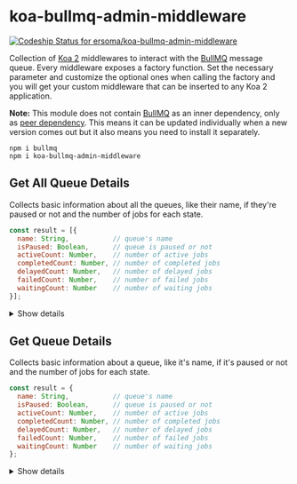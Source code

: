 # koa-bullmq-admin-middleware

[![Codeship Status for ersoma/koa-bullmq-admin-middleware](https://app.codeship.com/projects/c9e00330-0c6e-4d1f-ac3b-812c82d77d72/status?branch=master)](https://app.codeship.com/projects/422419)

Collection of [Koa 2](https://koajs.com/) middlewares to interact with the [BullMQ](https://docs.bullmq.io/) message queue.
Every middleware exposes a factory function. Set the necessary parameter and customize the optional ones when calling the factory and you will get your custom middleware that can be inserted to any Koa 2 application.

**Note:** This module does not contain [BullMQ](https://github.com/taskforcesh/bullmq) as an inner dependency, only as [peer dependency](https://nodejs.org/es/blog/npm/peer-dependencies/). This means it can be updated individually when a new version comes out but it also means you need to install it separately.

```
npm i bullmq
npm i koa-bullmq-admin-middleware
```

## Get All Queue Details

Collects basic information about all the queues, like their name, if they're paused or not and the number of jobs for each state.

```JavaScript
const result = [{
  name: String,           // queue's name
  isPaused: Boolean,      // queue is paused or not
  activeCount: Number,    // number of active jobs
  completedCount: Number, // number of completed jobs
  delayedCount: Number,   // number of delayed jobs
  failedCount: Number,    // number of failed jobs
  waitingCount: Number    // number of waiting jobs
}];
```

<details><summary>Show details</summary>
<p>

Throws `ParameterError` when:
- queues parameter is not set, not an array or members are not BullMQ Queues
- storeResult parameter not a function, when set

### Example

```JavaScript
//...
const { getAllQueueDetailsFactory } = require('koa-bullmq-admin-middleware');
///...
const getAllQueueDetailsMiddleware = getAllQueueDetailsFactory(queues, {
  storeResult = (ctx, result) => {...}
});
app.use(getAllQueueDetailsMiddleware);
///...
```

### Parameters

Parameter | Required | Type | Description
--- | --- | --- | ---
queues | yes | Array | BullMQ queues
config | no | Object | config parameters | -
config.storeResult | no | Function(ctx, result) => undefined | By default result will be saved to `ctx.state.bullMqAdmin.allQueueDetails`

</p>
</details>

## Get Queue Details

Collects basic information about a queue, like it's name, if it's paused or not and the number of jobs for each state.

```JavaScript
const result = {
  name: String,           // queue's name
  isPaused: Boolean,      // queue is paused or not
  activeCount: Number,    // number of active jobs
  completedCount: Number, // number of completed jobs
  delayedCount: Number,   // number of delayed jobs
  failedCount: Number,    // number of failed jobs
  waitingCount: Number    // number of waiting jobs
};
```

<details><summary>Show details</summary>
<p>

Throws `ParameterError` when:
- queues parameter is not set, not an array or members are not BullMQ Queues
- getQueue or storeResult parameter not a function, when set

### Example

```JavaScript
//...
const { getQueueDetailsFactory } = require('koa-bullmq-admin-middleware');
///...
const getQueueDetailsMiddleware = getQueueDetailsFactory(queues, {
  getQueue = (ctx, queues) => {...},
  storeResult = (ctx, result) => {...}
});
app.use(getQueueDetailsMiddleware);
///...
```

### Parameters

Parameter | Required | Type | Description
--- | --- | --- | ---
queues | yes | Array | BullMQ queues
config | no | Object | config parameters | -
config.getQueue | no | Function(ctx, queues) => Queue | By default `ctx.params.queueName` will be used
config.storeResult | no | Function(ctx, result) => undefined | By default result will be saved to `ctx.state.bullMqAdmin.queueDetails`

</p>
</details>